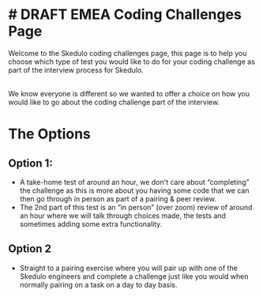 # # DRAFT EMEA Coding Challenges Page

Welcome to the Skedulo coding challenges page, this page is to help you choose which type of test you would like to do for your coding challenge as part of the interview process for Skedulo.

 \
We know everyone is different so we wanted to offer a choice on how you would like to go about the coding challenge part of the interview.


# The Options


## Option 1:



* A take-home test of around an hour, we don't care about “completing” the challenge as this is more about you having some code that we can then go through in person as part of a pairing & peer review.
* The 2nd part of this test is an “in person” (over zoom) review of around an hour where we will talk through choices made, the tests and sometimes adding some extra functionality.


## Option 2



* Straight to a pairing exercise where you will pair up with one of the Skedulo engineers and complete a challenge just like you would when normally pairing on a task on a day to day basis.
